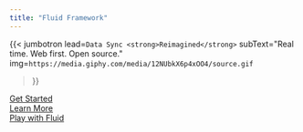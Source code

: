 ```yaml
---
title: "Fluid Framework"
---
```


{{< jumbotron
  lead=`Data Sync <strong>Reimagined</strong>`
  subText="Real time. Web first. Open source."
  img=`https://media.giphy.com/media/12NUbkX6p4xOO4/source.gif`
>}}


<div class="ctas">
    <div class="container">
        <div class="row">
            <div class="col-sm-4 col-xs-12"><a class="cta" id="cta-get-started-link" href="/get-started"><div class="cta-icon get-started"></div>Get Started</a></div>
            <div class="col-sm-4 col-xs-12"><a class="cta" id="cta-learn-link" href="/learn-more"><div class="cta-icon learn"></div>Learn More</a></div>
            <div class="col-sm-4 col-xs-12"><a class="cta" id="cta-play-link" href="/play"><div class="cta-icon play"></div>Play with Fluid</a></div>
        </div>
    </div>
</div>
